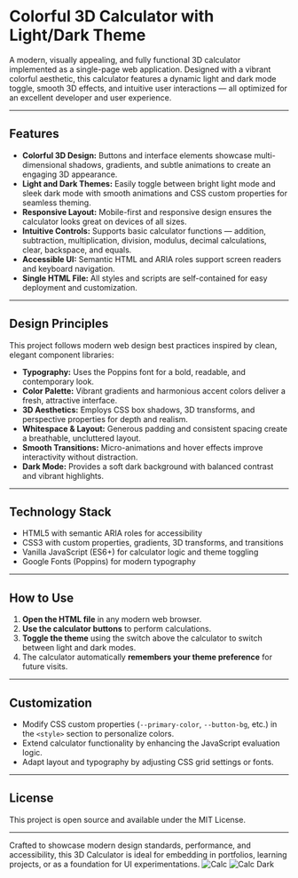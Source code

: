 # Colorful 3D Calculator with Light/Dark Theme

A modern, visually appealing, and fully functional 3D calculator implemented as a single-page web application. Designed with a vibrant colorful aesthetic, this calculator features a dynamic light and dark mode toggle, smooth 3D effects, and intuitive user interactions — all optimized for an excellent developer and user experience.

---

## Features

- **Colorful 3D Design:** Buttons and interface elements showcase multi-dimensional shadows, gradients, and subtle animations to create an engaging 3D appearance.
- **Light and Dark Themes:** Easily toggle between bright light mode and sleek dark mode with smooth animations and CSS custom properties for seamless theming.
- **Responsive Layout:** Mobile-first and responsive design ensures the calculator looks great on devices of all sizes.
- **Intuitive Controls:** Supports basic calculator functions — addition, subtraction, multiplication, division, modulus, decimal calculations, clear, backspace, and equals.
- **Accessible UI:** Semantic HTML and ARIA roles support screen readers and keyboard navigation.
- **Single HTML File:** All styles and scripts are self-contained for easy deployment and customization.

---

## Design Principles

This project follows modern web design best practices inspired by clean, elegant component libraries:

- **Typography:** Uses the Poppins font for a bold, readable, and contemporary look.
- **Color Palette:** Vibrant gradients and harmonious accent colors deliver a fresh, attractive interface.
- **3D Aesthetics:** Employs CSS box shadows, 3D transforms, and perspective properties for depth and realism.
- **Whitespace & Layout:** Generous padding and consistent spacing create a breathable, uncluttered layout.
- **Smooth Transitions:** Micro-animations and hover effects improve interactivity without distraction.
- **Dark Mode:** Provides a soft dark background with balanced contrast and vibrant highlights.

---

## Technology Stack

- HTML5 with semantic ARIA roles for accessibility
- CSS3 with custom properties, gradients, 3D transforms, and transitions
- Vanilla JavaScript (ES6+) for calculator logic and theme toggling
- Google Fonts (Poppins) for modern typography

---

## How to Use

1. **Open the HTML file** in any modern web browser.
2. **Use the calculator buttons** to perform calculations.
3. **Toggle the theme** using the switch above the calculator to switch between light and dark modes.
4. The calculator automatically **remembers your theme preference** for future visits.

---

## Customization

- Modify CSS custom properties (`--primary-color`, `--button-bg`, etc.) in the `<style>` section to personalize colors.
- Extend calculator functionality by enhancing the JavaScript evaluation logic.
- Adapt layout and typography by adjusting CSS grid settings or fonts.

---

## License

This project is open source and available under the MIT License.

---

Crafted to showcase modern design standards, performance, and accessibility, this 3D Calculator is ideal for embedding in portfolios, learning projects, or as a foundation for UI experimentations.
![Calc](https://github.com/user-attachments/assets/9e01b371-0161-41ac-a19a-ad87deeecce3)
![Calc Dark](https://github.com/user-attachments/assets/f2b7772e-77fe-4d81-a014-884efcb4f861)

